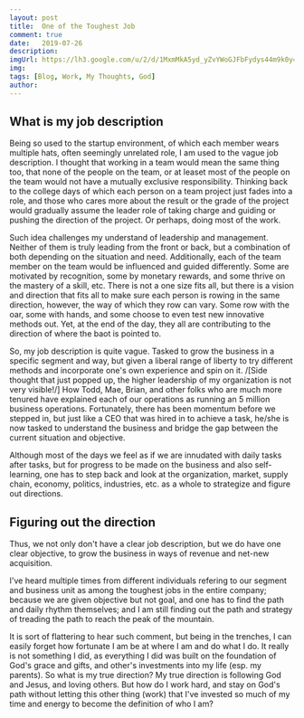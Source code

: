 ```yaml
---
layout: post
title:  One of the Toughest Job
comment: true
date:   2019-07-26
description: 
imgUrl: https://lh3.google.com/u/2/d/1MxmMkA5yd_yZvYWoGJFbFydys44m9k0y=w2538-h878-iv1
img: 
tags: [Blog, Work, My Thoughts, God]
author:
---
```


## What is my job description

Being so used to the startup environment, of which each member wears multiple hats, often seemingly unrelated role, I am used to the vague job description. I thought that working in a team would mean the same thing too, that none of the people on the team, or at leaset most of the people on the team would not have a mutually exclusive responsibility. Thinking back to the college days of which each person on a team project just fades into a role, and those who cares more about the result or the grade of the project would gradually assume the leader role of taking charge and guiding or pushing the direction of the project. Or perhaps, doing most of the work.

Such idea challenges my understand of leadership and management. Neither of them is truly leading from the front or back, but a combination of both depending on the situation and need. Additionally, each of the team member on the team would be influenced and guided differently. Some are motivated by recognition, some by monetary rewards, and some thrive on the mastery of a skill, etc. There is not a one size fits all, but there is a vision and direction that fits all to make sure each person is rowing in the same direction, however, the way of which they row can vary. Some row with the oar, some with hands, and some choose to even test new innovative methods out. Yet, at the end of the day, they all are contributing to the direction of where the baot is pointed to.

So, my job description is quite vague. Tasked to grow the business in a specific segment and way, but given a liberal range of liberty to try different methods and incorporate one's own experience and spin on it. /[Side thought that just popped up, the higher leadership of my organization is not very visible!/] How Todd, Mae, Brian, and other folks who are much more tenured have explained each of our operations as running an 5 million business operations. Fortunately, there has been momentum before we stepped in, but just like a CEO that was hired in to achieve a task, he/she is now tasked to understand the business and bridge the gap between the current situation and objective.

Although most of the days we feel as if we are innudated with daily tasks after tasks, but for progress to be made on the business and also self-learning, one has to step back and look at the organization, market, supply chain, economy, politics, industries, etc. as a whole to strategize and figure out directions.

## Figuring out the direction

Thus, we not only don't have a clear job description, but we do have one clear objective, to grow the business in ways of revenue and net-new acquisition.

I've heard multiple times from different individuals refering to our segment and business unit as among the toughest jobs in the entire company; because we are given objective but not goal, and one has to find the path and daily rhythm themselves; and I am still finding out the path and strategy of treading the path to reach the peak of the mountain.

It is sort of flattering to hear such comment, but being in the trenches, I can easily forget how fortunate I am be at where I am and do what I do. It really is not something I did, as everything I did was built on the foundation of God's grace and gifts, and other's investments into my life (esp. my parents). So what is my true direction? My true direction is following God and Jesus, and loving others. But how do I work hard, and stay on God's path without letting this other thing (work) that I've invested so much of my time and energy to become the definition of who I am?
